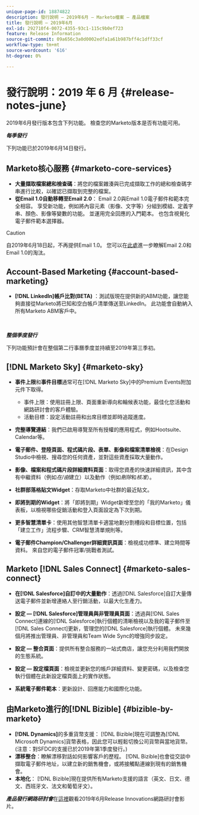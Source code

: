 ```yaml
---
unique-page-id: 18874822
description: 發行說明 — 2019年6月 — Marketo檔案 — 產品檔案
title: 發行說明 — 2019年6月
exl-id: 292710f4-0072-4355-93c1-115c9b0ef723
feature: Release Information
source-git-commit: 09a656c3a0d0002edfa1a61b987bff4c1dff33cf
workflow-type: tm+mt
source-wordcount: '616'
ht-degree: 0%

---
```


# 發行說明：2019 年 6 月 {#release-notes-june}

2019年6月發行版本包含下列功能。 檢查您的Marketo版本是否有功能可用。

**_每季發行_**

下列功能已於2019年6月14日發行。

## Marketo核心服務 {#marketo-core-services}

* **大量擷取檔案總和檢查碼**：將您的檔案雜湊與已完成擷取工作的總和檢查碼字串進行比較，以確認已擷取到完整的檔案。
* **從Email 1.0自動移轉至Email 2.0**： Email 2.0與Email 1.0電子郵件和範本完全相容。 享受新功能，例如將內容元素（影像、文字等）分組到模組、定義字串、顏色、影像等變數的功能。 並運用完全回應的入門範本。 也包含視覺化電子郵件範本選擇器。

>[!CAUTION]
>
>自2019年6月18日起，不再提供Email 1.0。 您可以在[此處](https://nation.marketo.com/docs/DOC-7038)進一步瞭解Email 2.0和Email 1.0的淘汰。

## Account-Based Marketing {#account-based-marketing}

* **[!DNL LinkedIn]帳戶比對(BETA)** ：測試版現在提供新的ABM功能，讓您能夠直接從Marketo將已知和空白帳戶清單傳送至LinkedIn。 此功能會自動納入所有Marketo ABM客戶中。

<br>

**_整個季度發行_**

下列功能預計會在整個第二行事曆季度並持續至2019年第三季初。

## [!DNL Marketo Sky] {#marketo-sky}

* **事件上限**&#x200B;和&#x200B;**事件目標**&#x200B;通常可在[!DNL Marketo Sky]中的Premium Events附加元件下取得。

   * 事件上限：使用註冊上限、頁面重新導向和輪候表功能，最佳化您活動和網路研討會的客戶體驗。
   * 活動目標：設定活動註冊和出席目標並即時追蹤進度。

* **完整導覽連結**：我們已啟用導覽至所有授權的應用程式，例如Hootsuite、Calendar等。
* **電子郵件、登陸頁面、程式碼片段、表單、影像和檔案清單檢視**：在Design Studio中檢視、搜尋您的任何資產，並對這些資產採取大量動作。
* **影像、檔案和程式碼片段詳細資料頁面**：取得您資產的快速詳細資訊，其中含有中繼資料（例如&#x200B;_在/由_&#x200B;建立）以及動作（例如&#x200B;_刪除_&#x200B;和&#x200B;_核准_）。
* **社群部落格貼文Widget**：存取Marketo中社群的最近貼文。
* **即將到期的Widget**：將「即將到期」Widget新增至您的「我的Marketo」儀表板，以檢視哪些促銷活動和登入頁面設定為下次到期。
* **更多智慧清單卡**：使用其他智慧清單卡適當地劃分割槽段和目標位置，包括「建立工作」流程步驟、CRM智慧清單規則等。
* **電子郵件Champion/Challenger詳細資訊頁面**：檢視成功標準、建立時間等資料。 來自您的電子郵件冠軍/挑戰者測試。

## Marketo [!DNL Sales Connect] {#marketo-sales-connect}

* **在[!DNL Salesforce]自訂中的大量動作**：透過[!DNL Salesforce]自訂大量傳送電子郵件並新增連絡人至行銷活動，以最大化生產力。
* **設定 — [!DNL Salesforce]管理員與非管理員頁面**：透過與[!DNL Sales Connect]連線的[!DNL Salesforce]執行個體的清晰檢視以及我的電子郵件至[!DNL Sales Connect]更新，管理您的[!DNL Salesforce]執行個體。 未來幾個月將推出管理員、非管理員和Team Wide Sync的增強同步設定。
* **設定 — 整合頁面**：提供所有整合服務的一站式商店，讓您充分利用我們開放的生態系統。
* **設定 — 設定檔頁面**：檢視並更新您的帳戶詳細資料、變更密碼，以及檢查您執行個體在此新設定檔頁面上的實作狀態。

* **系統電子郵件範本**：更新設計、回應能力和國際化功能。

## 由Marketo進行的[!DNL Bizible] {#bizible-by-marketo}

* **[!DNL Dynamics]**&#x200B;的多重貨幣支援： [!DNL Bizible]現在可調整為[!DNL Microsoft Dynamics]貨幣表格，因此您可以輕鬆切換公司貨幣與當地貨幣。 (注意：對SFDC的支援已於2019年第1季度發行。)
* **漂移整合**：瞭解漂移對話如何影響客戶的歷程。 [!DNL Bizible]也會從交談中擷取電子郵件地址，以建立新的銷售機會，或將接觸點連線到現有的銷售機會。
* **本地化**： [!DNL Bizible]現在提供所有Marketo支援的語言（英文、日文、德文、西班牙文、法文和葡萄牙文）。

_**產品發行網路研討會**_&#x200B;在[這裡](https://engage.marketo.com/Marketo-June-Product-Release-2019-On-Demand.html)觀看2019年6月Release Innovations網路研討會影片。
